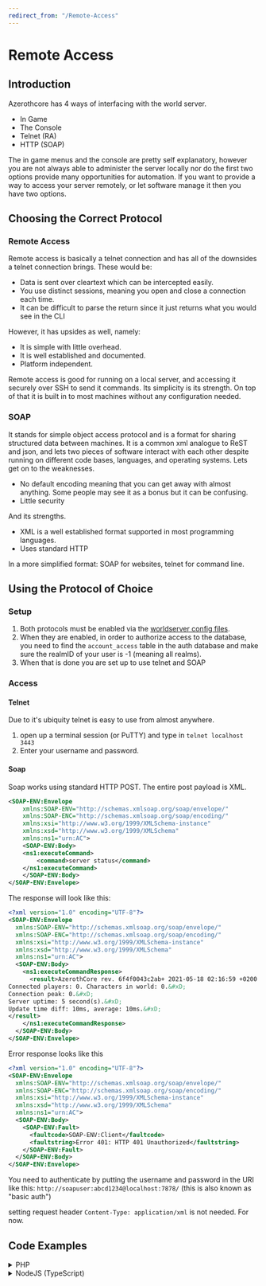 ```yaml
---
redirect_from: "/Remote-Access"
---
```


# Remote Access

## Introduction

Azerothcore has 4 ways of interfacing with the world server.

- In Game
- The Console
- Telnet (RA)
- HTTP (SOAP)

The in game menus and the console are pretty self explanatory, however you are not always able to administer the server locally nor do the first two options provide many opportunities for automation. If you want to provide a way to access your server remotely, or let software manage it then you have two options.

## Choosing the Correct Protocol

### Remote Access

Remote access is basically a telnet connection and has all of the downsides a telnet connection brings. These would be:
- Data is sent over cleartext which can be intercepted easily.
- You use distinct sessions, meaning you open and close a connection each time.
- It can be difficult to parse the return since it just returns what you would see in the CLI

However, it has upsides as well, namely:
- It is simple with little overhead.
- It is well established and documented.
- Platform independent.

Remote access is good for running on a local server, and accessing it securely over SSH to send it commands. Its simplicity is its strength. On top of that it is built in to most machines without any configuration needed.

### SOAP

It stands for simple object access protocol and is a format for sharing structured data between machines. It is a common xml analogue to ReST and json, and lets two pieces of software interact with each other despite running on different code bases, languages, and operating systems. Lets get on to the weaknesses.

- No default encoding meaning that you can get away with almost anything. Some people may see it as a bonus but it can be confusing.
- Little security

And its strengths.

- XML is a well established format supported in most programming languages.
- Uses standard HTTP

In a more simplified format: SOAP for websites, telnet for command line.

## Using the Protocol of Choice

### Setup

1. Both protocols must be enabled via the [worldserver config files](https://github.com/azerothcore/azerothcore-wotlk/blob/master/src/server/apps/worldserver/worldserver.conf.dist#L2756). 
2. When they are enabled, in order to authorize access to the database, you need to find the `account_access` table in the auth database and make sure the realmID of your user is -1 (meaning all realms).
3. When that is done you are set up to use telnet and SOAP

### Access
#### Telnet

Due to it's ubiquity telnet is easy to use from almost anywhere. 

1. open up a terminal session (or PuTTY) and type in `telnet localhost 3443`
2. Enter your username and password.

#### Soap

Soap works using standard HTTP POST. The entire post payload is XML.

```xml
<SOAP-ENV:Envelope  
    xmlns:SOAP-ENV="http://schemas.xmlsoap.org/soap/envelope/" 
    xmlns:SOAP-ENC="http://schemas.xmlsoap.org/soap/encoding/" 
    xmlns:xsi="http://www.w3.org/1999/XMLSchema-instance" 
    xmlns:xsd="http://www.w3.org/1999/XMLSchema" 
    xmlns:ns1="urn:AC">
    <SOAP-ENV:Body>
	<ns1:executeCommand>
	    <command>server status</command>
	</ns1:executeCommand>
    </SOAP-ENV:Body>
</SOAP-ENV:Envelope>
```

The response will look like this:

```xml
<?xml version="1.0" encoding="UTF-8"?>
<SOAP-ENV:Envelope
  xmlns:SOAP-ENV="http://schemas.xmlsoap.org/soap/envelope/"
  xmlns:SOAP-ENC="http://schemas.xmlsoap.org/soap/encoding/"
  xmlns:xsi="http://www.w3.org/1999/XMLSchema-instance"
  xmlns:xsd="http://www.w3.org/1999/XMLSchema"
  xmlns:ns1="urn:AC">
  <SOAP-ENV:Body>
    <ns1:executeCommandResponse>
      <result>AzerothCore rev. 6f4f0043c2ab+ 2021-05-18 02:16:59 +0200 (master branch) (Win64, RelWithDebInfo)&#xD;
Connected players: 0. Characters in world: 0.&#xD;
Connection peak: 0.&#xD;
Server uptime: 5 second(s).&#xD;
Update time diff: 10ms, average: 10ms.&#xD;
</result>
    </ns1:executeCommandResponse>
  </SOAP-ENV:Body>
</SOAP-ENV:Envelope>
```

Error response looks like this

```xml
<?xml version="1.0" encoding="UTF-8"?>
<SOAP-ENV:Envelope
  xmlns:SOAP-ENV="http://schemas.xmlsoap.org/soap/envelope/"
  xmlns:SOAP-ENC="http://schemas.xmlsoap.org/soap/encoding/"
  xmlns:xsi="http://www.w3.org/1999/XMLSchema-instance"
  xmlns:xsd="http://www.w3.org/1999/XMLSchema"
  xmlns:ns1="urn:AC">
  <SOAP-ENV:Body>
    <SOAP-ENV:Fault>
      <faultcode>SOAP-ENV:Client</faultcode>
      <faultstring>Error 401: HTTP 401 Unauthorized</faultstring>
    </SOAP-ENV:Fault>
  </SOAP-ENV:Body>
</SOAP-ENV:Envelope>
```

You need to authenticate by putting the username and password in the URI like this: `http://soapuser:abcd1234@localhost:7878/` (this is also known as "basic auth")

setting request header `Content-Type: application/xml` is not needed. For now.

## Code Examples

<details>
    <summary>PHP</summary>
	
using built-in [SoapClient](https://www.php.net/manual/en/class.soapclient.php)

```php
$conn = new SoapClient(NULL, array(
'location' => "http://{{ ip }}:{{ port }}/",
'uri'      => 'urn:AC',
'style'    => SOAP_RPC,
'login'    => 'soapuser',
'password' => 'abcd1234'
));
echo $conn->executeCommand(new SoapParam('server info', 'command'));
```
	
</details>
<details>
    <summary>NodeJS (TypeScript)</summary>
	
using [xml2js](https://www.npmjs.com/package/xml2js) to parse the response. Please make sure to sanitize the inputs.
	
```typescript
function AzerothCore_Soap(command){
    return new Promise((resolve, reject)=>{
	const req = http.request({
	    port: 7878,
	    method: "POST",
	    hostname: "localhost",
	    auth: "soapuser:abcd1234",
	    headers: { 'Content-Type': 'application/xml' }
	}, res=>{
	    res.on('data', async d => {
		const xml = await xml2js.parseStringPromise(d.toString());

		const body = xml["SOAP-ENV:Envelope"]["SOAP-ENV:Body"][0];
		const fault = body["SOAP-ENV:Fault"];
		if(fault){
		    resolve({
			faultCode  : fault[0]["faultcode"][0],
			faultString: fault[0]["faultstring"][0],
		    });
		    return;
		}
		const response = body["ns1:executeCommandResponse"];
		if(response){
		    resolve({
			result: response[0]["result"][0]
		    });
		    return;
		}
		console.log(d.toString());
	    })
	});
	req.write(
	    '<SOAP-ENV:Envelope' +
	    ' xmlns:SOAP-ENV="http://schemas.xmlsoap.org/soap/envelope/"' +
	    ' xmlns:SOAP-ENC="http://schemas.xmlsoap.org/soap/encoding/"' +
	    ' xmlns:xsi="http://www.w3.org/1999/XMLSchema-instance"' +
	    ' xmlns:xsd="http://www.w3.org/1999/XMLSchema"' +
	    ' xmlns:ns1="urn:AC">' +
	    '<SOAP-ENV:Body>' +
	    '<ns1:executeCommand>' +
		'<command>'+command+'</command>' +
	    '</ns1:executeCommand>' +
	    '</SOAP-ENV:Body>' +
	    '</SOAP-ENV:Envelope>'
	);
	req.end();
    });
}
```
	
</details>

